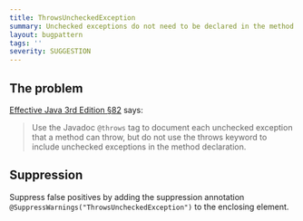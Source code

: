 ```yaml
---
title: ThrowsUncheckedException
summary: Unchecked exceptions do not need to be declared in the method signature.
layout: bugpattern
tags: ''
severity: SUGGESTION
---
```


<!--
*** AUTO-GENERATED, DO NOT MODIFY ***
To make changes, edit the @BugPattern annotation or the explanation in docs/bugpattern.
-->


## The problem
[Effective Java 3rd Edition §82][ej3e-82] says:

> Use the Javadoc `@throws` tag to document each unchecked exception that a
> method can throw, but do not use the throws keyword to include unchecked
> exceptions in the method declaration.

[ej3e-82]: https://books.google.com/books?id=BIpDDwAAQBAJ

## Suppression
Suppress false positives by adding the suppression annotation `@SuppressWarnings("ThrowsUncheckedException")` to the enclosing element.
